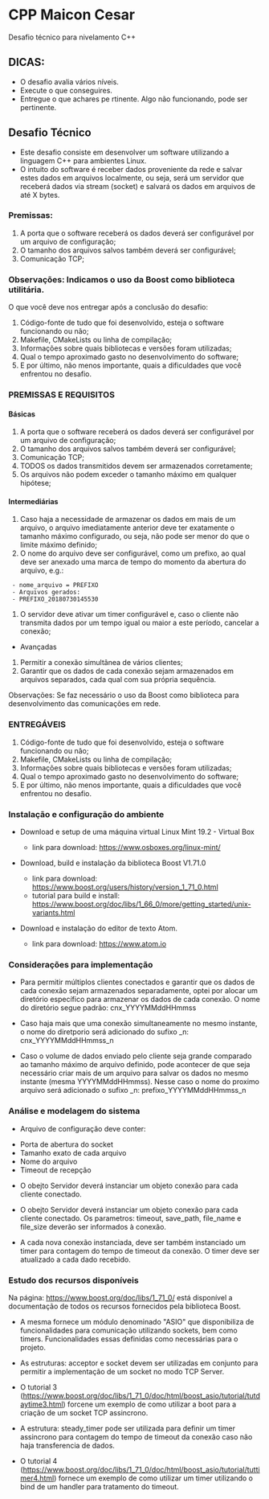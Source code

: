 # CPP Maicon Cesar

Desafio técnico para nivelamento C++



## DICAS:
- O desafio avalia vários níveis. 
- Execute o que conseguires. 
- Entregue o que achares pe
rtinente. Algo não funcionando, pode ser pertinente.

## Desafio Técnico
- Este desafio consiste em desenvolver um software utilizando a linguagem C++ para ambientes Linux. 
- O intuito do software é receber dados proveniente da rede e salvar estes dados em arquivos localmente, ou seja, será um servidor que receberá dados via stream (socket) e salvará os dados em arquivos de até X bytes.

### Premissas:
1. A porta que o software receberá os dados deverá ser configurável por um arquivo de configuração;
1. O tamanho dos arquivos salvos também deverá ser configurável;
1. Comunicação TCP;

### Observações: Indicamos o uso da Boost como biblioteca utilitária.

O que você deve nos entregar após a conclusão do desafio:
1. Código-fonte de tudo que foi desenvolvido, esteja o software funcionando ou não;
1. Makefile, CMakeLists ou linha de compilação;
1. Informações sobre quais bibliotecas e versões foram utilizadas;
1. Qual o tempo aproximado gasto no desenvolvimento do software;
1. E por último, não menos importante, quais a dificuldades que você enfrentou no desafio.

### PREMISSAS E REQUISITOS

#### Básicas
1. A porta que o software receberá os dados deverá ser configurável por um arquivo de configuração;
1. O tamanho dos arquivos salvos também deverá ser configurável;
1. Comunicação TCP;
1. TODOS os dados transmitidos devem ser armazenados corretamente;
1. Os arquivos não podem exceder o tamanho máximo em qualquer hipótese;


#### Intermediárias
1. Caso haja a necessidade de armazenar os dados em mais de um arquivo, o arquivo imediatamente anterior deve ter exatamente o tamanho máximo configurado, ou seja, não pode ser menor do que o limite máximo definido;
1. O nome do arquivo deve ser configurável, como um prefixo, ao qual deve ser anexado uma marca de tempo do momento da abertura do arquivo, e.g.:
```
 - nome_arquivo = PREFIXO
 - Arquivos gerados:
 - PREFIXO_20180730145530
 ```
1. O servidor deve ativar um timer configurável e, caso o cliente não transmita dados por um tempo igual ou maior a este período, cancelar a conexão;

* Avançadas
1. Permitir a conexão simultânea de vários clientes;
1. Garantir que os dados de cada conexão sejam armazenados em arquivos separados, cada qual com sua própria sequência.

Observações: Se faz necessário o uso da Boost como biblioteca para desenvolvimento das comunicações em rede.

### ENTREGÁVEIS
1. Código-fonte de tudo que foi desenvolvido, esteja o software funcionando ou não;
1. Makefile, CMakeLists ou linha de compilação;
1. Informações sobre quais bibliotecas e versões foram utilizadas;
1. Qual o tempo aproximado gasto no desenvolvimento do software;
1. E por último, não menos importante, quais a dificuldades que você enfrentou no desafio.

### Instalação e configuração do ambiente 
- Download e setup de uma máquina virtual Linux Mint 19.2 - Virtual Box
  - link para download: https://www.osboxes.org/linux-mint/

- Download, build e instalação da biblioteca Boost V1.71.0
  - link para download: https://www.boost.org/users/history/version_1_71_0.html
  - tutorial para build e install:
https://www.boost.org/doc/libs/1_66_0/more/getting_started/unix-variants.html

- Download e instalação do editor de texto Atom.
  - link para download: https://www.atom.io

### Considerações para implementação

- Para permitir múltiplos clientes conectados e garantir que os dados de cada
conexão sejam armazenados separadamente, optei por alocar um diretório específico
para armazenar os dados de cada conexão. O nome do diretório segue  padrão:
cnx_YYYYMMddHHmmss

- Caso haja mais que uma conexão simultaneamente no mesmo instante, o nome do
diretporio será adicionado do sufixo _n: cnx_YYYYMMddHHmmss_n

- Caso o volume de dados enviado pelo cliente seja grande comparado ao tamanho
máximo de arquivo definido, pode acontecer de que seja necessário criar mais de
um arquivo para salvar os dados no mesmo instante (mesma YYYYMMddHHmmss).
Nesse caso o nome do proximo arquivo será adicionado o sufixo _n:
prefixo_YYYYMMddHHmmss_n

### Análise e modelagem do sistema

* Arquivo de configuração deve conter:
- Porta de abertura do socket
- Tamanho exato de cada arquivo
- Nome do arquivo
- Timeout de recepção

* O obejto Servidor deverá instanciar um objeto conexão para cada cliente conectado.
* O obejto Servidor deverá instanciar um objeto conexão para cada cliente conectado.
Os parametros: timeout, save_path, file_name e file_size deverão ser informados à conexão.

* A cada nova conexão instanciada, deve ser também instanciado um timer para contagem do
tempo de timeout da conexão. O timer deve ser atualizado a cada dado recebido.

### Estudo dos recursos disponíveis 

Na página: https://www.boost.org/doc/libs/1_71_0/ está disponível a documentação
de todos os recursos fornecidos pela biblioteca Boost.

- A mesma fornece um módulo denominado "ASIO" que disponibiliza de funcionalidades
para comunicação utilizando sockets, bem como timers. Funcionalidades essas
definidas como necessárias para o projeto.

- As estruturas: acceptor e socket devem ser utilizadas em conjunto para permitir
a implementação de um socket no modo TCP Server.

- O tutorial 3
(https://www.boost.org/doc/libs/1_71_0/doc/html/boost_asio/tutorial/tutdaytime3.html)
forcene um exemplo de como utilizar a boot para a criação de um socket TCP assincrono.

- A estrutura: steady_timer pode ser utilizada para definir um timer assincrono
para contagem do tempo de timeout da conexão caso não haja transferencia de dados.

- O tutorial 4
(https://www.boost.org/doc/libs/1_71_0/doc/html/boost_asio/tutorial/tuttimer4.html)
fornece um exemplo de como utilizar um timer utilizando o bind de um handler
para tratamento do timeout.



